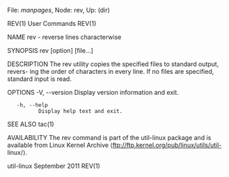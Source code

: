 File: *manpages*,  Node: rev,  Up: (dir)

REV(1)                           User Commands                          REV(1)



NAME
       rev - reverse lines characterwise

SYNOPSIS
       rev [option] [file...]

DESCRIPTION
       The  rev utility copies the specified files to standard output, revers-
       ing the order of characters in every line.  If no files are  specified,
       standard input is read.

OPTIONS
       -V, --version
              Display version information and exit.

       -h, --help
              Display help text and exit.

SEE ALSO
       tac(1)

AVAILABILITY
       The rev command is part of the util-linux package and is available from
       Linux   Kernel   Archive    ⟨ftp://ftp.kernel.org/pub/linux/utils/util-
       linux/⟩.



util-linux                      September 2011                          REV(1)
